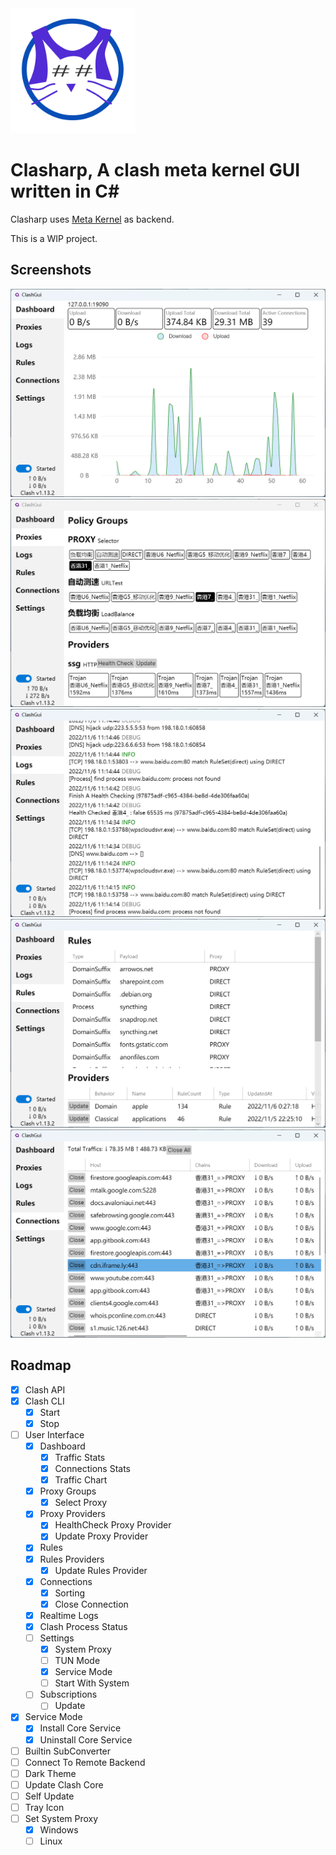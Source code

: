 ﻿<img src="images/clasharp.svg" alt="drawing" width="200"/>

# Clasharp, A clash meta kernel GUI written in C# 

Clasharp uses [Meta Kernel](https://github.com/MetaCubeX/Clash.Meta) as backend.

This is a WIP project.

## Screenshots

![dashboard](images/dashboard.png)
![proxies](images/proxies.png)
![logs](images/logs.png)
![rules](images/rules.png)
![connections](images/connections.png)

## Roadmap
- [x] Clash API
- [x] Clash CLI
  - [x] Start
  - [x] Stop
- [ ] User Interface
  - [x] Dashboard
    - [x] Traffic Stats
    - [x] Connections Stats
    - [x] Traffic Chart
  - [x] Proxy Groups
    - [x] Select Proxy
  - [x] Proxy Providers
      - [x] HealthCheck Proxy Provider
      - [x] Update Proxy Provider
  - [x] Rules
  - [x] Rules Providers
      - [x] Update Rules Provider
  - [x] Connections
    - [x] Sorting
    - [x] Close Connection
  - [x] Realtime Logs
  - [x] Clash Process Status
  - [ ] Settings
    - [x] System Proxy
    - [ ] TUN Mode
    - [x] Service Mode
    - [ ] Start With System
  - [ ] Subscriptions
    - [ ] Update
- [x] Service Mode
  - [x] Install Core Service
  - [x] Uninstall Core Service
- [ ] Builtin SubConverter
- [ ] Connect To Remote Backend
- [ ] Dark Theme
- [ ] Update Clash Core
- [ ] Self Update
- [ ] Tray Icon
- [ ] Set System Proxy
  - [x] Windows
  - [ ] Linux
